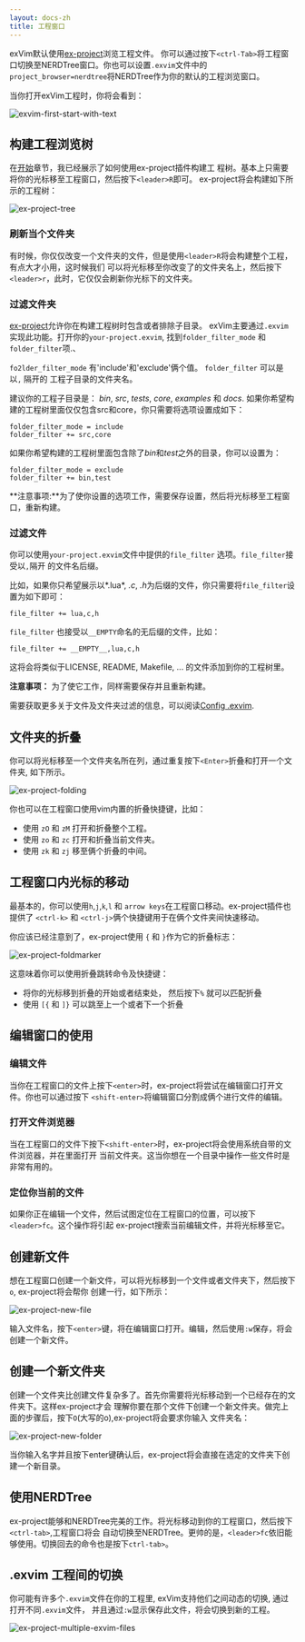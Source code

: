 ```yaml
---
layout: docs-zh
title: 工程窗口
---
```


exVim默认使用[ex-project](http://github.com/exvim/ex-project)浏览工程文件。
你可以通过按下`<ctrl-Tab>`将工程窗口切换至NERDTree窗口。你也可以设置`.exvim`文件中的
`project_browser=nerdtree`将NERDTree作为你的默认的工程浏览窗口。

当你打开exVim工程时，你将会看到：

![exvim-first-start-with-text]({{site.url}}/docs/images/exvim-first-start-with-text.png)

## 构建工程浏览树

在[开始]({{site.url}}/docs/zh/getting-start)章节，我已经展示了如何使用ex-project插件构建工
程树。基本上只需要将你的光标移至工程窗口，然后按下`<leader>R`即可。
ex-project将会构建如下所示的工程树：

![ex-project-tree]({{site.url}}/docs/images/ex-project-tree.png)

### 刷新当个文件夹

有时候，你仅仅改变一个文件夹的文件，但是使用`<leader>R`将会构建整个工程，有点大才小用，这时候我们
可以将光标移至你改变了的文件夹名上，然后按下`<leader>r`，此时，它仅仅会刷新你光标下的文件夹。

### 过滤文件夹

[ex-project](http://github.com/exvim/ex-project)允许你在构建工程树时包含或者排除子目录。
exVim主要通过`.exvim`实现此功能。打开你的`your-project.exvim`, 找到`folder_filter_mode`
和`folder_filter`项.、

`fo2lder_filter_mode` 有'include'和'exclude'俩个值。 `folder_filter` 可以是以`,` 隔开的
工程子目录的文件夹名。

建议你的工程子目录是： *bin*, *src*, *tests*, *core*, *examples* 和 *docs*.
如果你希望构建的工程树里面仅仅包含src和core，你只需要将选项设置成如下：

```
folder_filter_mode = include
folder_filter += src,core
```

如果你希望构建的工程树里面包含除了*bin*和*test*之外的目录，你可以设置为：

```
folder_filter_mode = exclude
folder_filter += bin,test
```

**注意事项:**为了使你设置的选项工作，需要保存设置，然后将光标移至工程窗口，重新构建。

### 过滤文件

你可以使用`your-project.exvim`文件中提供的`file_filter` 选项。`file_filter`接受以`,`隔开
的文件名后缀。

比如，如果你只希望展示以*.lua*, *.c*, *.h*为后缀的文件，你只需要将`file_filter`设置为如下即可：

```
file_filter += lua,c,h
```

`file_filter` 也接受以`__EMPTY`命名的无后缀的文件，比如：

```
file_filter += __EMPTY__,lua,c,h
```

这将会将类似于LICENSE, README, Makefile, ... 的文件添加到你的工程树里。

**注意事项：** 为了使它工作，同样需要保存并且重新构建。

需要获取更多关于文件及文件夹过滤的信息，可以阅读[Config .exvim]({{site.url}}/docs/config-exvim).

## 文件夹的折叠

你可以将光标移至一个文件夹名所在列，通过重复按下`<Enter>`折叠和打开一个文件夹, 如下所示。

![ex-project-folding]({{site.url}}/docs/images/ex-project-folding.png)

你也可以在工程窗口使用vim内置的折叠快捷键，比如：

 - 使用 `zO` 和 `zM` 打开和折叠整个工程。
 - 使用 `zo` 和 `zc` 打开和折叠当前文件夹。
 - 使用 `zk` 和 `zj` 移至俩个折叠的中间。

## 工程窗口内光标的移动

最基本的，你可以使用`h`,`j`,`k`,`l` 和 `arrow keys`在工程窗口移动。ex-project插件也提供了
`<ctrl-k>` 和 `<ctrl-j>`俩个快捷键用于在俩个文件夹间快速移动。

你应该已经注意到了，ex-project使用 `{` 和 `}`作为它的折叠标志：

![ex-project-foldmarker]({{site.url}}/docs/images/ex-project-foldmarker.png)

这意味着你可以使用折叠跳转命令及快捷键：

 - 将你的光标移到折叠的开始或者结束处， 然后按下`%` 就可以匹配折叠
 - 使用 `[{` 和 `]}` 可以跳至上一个或者下一个折叠


## 编辑窗口的使用

### 编辑文件

当你在工程窗口的文件上按下`<enter>`时，ex-project将尝试在编辑窗口打开文件。你也可以通过按下
`<shift-enter>`将编辑窗口分割成俩个进行文件的编辑。

### 打开文件浏览器

当在工程窗口的文件下按下`<shift-enter>`时，ex-project将会使用系统自带的文件浏览器，并在里面打开
当前文件夹。这当你想在一个目录中操作一些文件时是非常有用的。

### 定位你当前的文件

如果你正在编辑一个文件，然后试图定位在工程窗口的位置，可以按下`<leader>fc`。这个操作将引起
ex-project搜索当前编辑文件，并将光标移至它。

## 创建新文件

想在工程窗口创建一个新文件，可以将光标移到一个文件或者文件夹下，然后按下`o`, ex-project将会帮你
创建一行，如下所示：

![ex-project-new-file]({{site.url}}/docs/images/ex-project-new-file.png)

输入文件名，按下`<enter>`键，将在编辑窗口打开。编辑，然后使用`:w`保存，将会创建一个新文件。

## 创建一个新文件夹

创建一个文件夹比创建文件复杂多了。首先你需要将光标移动到一个已经存在的文件夹下。这样ex-project才会
理解你要在那个文件下创建一个新文件夹。做完上面的步骤后，按下`O`(大写的o),ex-project将会要求你输入
文件夹名：

![ex-project-new-folder]({{site.url}}/docs/images/ex-project-new-folder.png)

当你输入名字并且按下enter键确认后，ex-project将会直接在选定的文件夹下创建一个新目录。

## 使用NERDTree

ex-project能够和NERDTree完美的工作。将光标移动到你的工程窗口，然后按下`<ctrl-tab>`,工程窗口将会
自动切换至NERDTree。更帅的是，`<leader>fc`依旧能够使用。切换回去的命令也是按下`ctrl-tab>`。

## .exvim 工程间的切换

你可能有许多个`.exvim`文件在你的工程里, exVim支持他们之间动态的切换, 通过打开不同`.exvim`文件，
并且通过`:w`显示保存此文件，将会切换到新的工程。

![ex-project-multiple-exvim-files]({{site.url}}/docs/images/ex-project-multiple-exvim-files.png)
